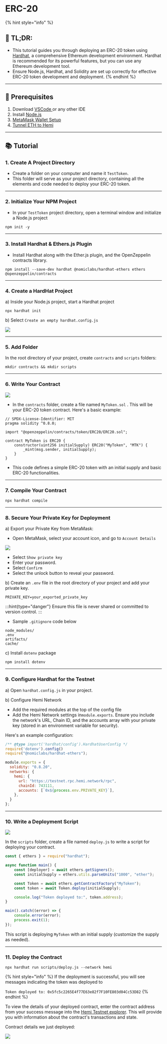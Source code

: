 # ERC-20

{% hint style="info" %}
## 📜 **TL;DR:**

* This tutorial guides you through deploying an ERC-20 token using [Hardhat](https://hardhat.org/), a comprehensive Ethereum development environment. Hardhat is recommended for its powerful features, but you can use any Ethereum development tool.
* Ensure Node.js, Hardhat, and Solidity are set up correctly for effective ERC-20 token development and deployment.
{% endhint %}



***

## 🏁 Prerequisites

1. Download [VSCode ](https://code.visualstudio.com/download)or any other IDE
2. Install [Node.js](https://nodejs.org/en/download/)
3. [MetaMask Wallet Setup](metamask-wallet-setup.md)
4. [Tunnel ETH to Hemi](tunnel-eth-to-hemi.md)

***

## 📚 Tutorial

### 1. Create A Project Directory

* Create a folder on your computer and name it `TestToken`.
* This folder will serve as your project directory, containing all the elements and code needed to deploy your ERC-20 token.

***

### 2. Initialize Your NPM Project

* In your `TestToken` project directory, open a terminal window and initialize a Node.js project

```shell
npm init -y
```

***

### 3. Install Hardhat & Ethers.js Plugin

* Install Hardhat along with the Ether.js plugin, and the OpenZeppelin contracts library.

```shell
npm install --save-dev hardhat @nomiclabs/hardhat-ethers ethers @openzeppelin/contracts
```

***

### 4. Create a HardHat Project

a) Inside your Node.js project, start a Hardhat project

```shell
npx hardhat init
```

b) Select `Create an empty hardhat.config.js`

![](https://archbee-image-uploads.s3.amazonaws.com/P3jZYg6ia8u4bfG9Eix0B/vwOqdeFQBmRmd5dn5u5aO\_image.png)

***

### 5. Add Folder

In the root directory of your project, create `contracts` and `scripts` folders:

```shell
mkdir contracts && mkdir scripts
```

***

### 6. Write Your Contract

![](https://archbee-image-uploads.s3.amazonaws.com/P3jZYg6ia8u4bfG9Eix0B/PbdlxnFGjB396RpLZIqHe\_image.png)

* In the `contracts` folder, create a file named `MyToken.sol` . This will be your ERC-20 token contract. Here's a basic example:

```solidity
// SPDX-License-Identifier: MIT
pragma solidity ^0.8.0;

import "@openzeppelin/contracts/token/ERC20/ERC20.sol";

contract MyToken is ERC20 {
    constructor(uint256 initialSupply) ERC20("MyToken", "MTK") {
        _mint(msg.sender, initialSupply);
    }
}
```

* This code defines a simple ERC-20 token with an initial supply and basic ERC-20 functionalities.

***

### 7. Compile Your Contract

```shell
npx hardhat compile 
```

***

### 8. Secure Your Private Key for Deployment

a) Export your Private Key from MetaMask:

* Open MetaMask, select your account icon, and go to `Account Details`

![](https://archbee-image-uploads.s3.amazonaws.com/P3jZYg6ia8u4bfG9Eix0B/ZV2mIMUNSoJjryajgnG1F\_image.png)

* Select `Show private key`
* Enter your password.
* Select `Confirm`
* Select the unlock button to reveal your password.

b) Create an `.env` file in the root directory of your project and add your private key.

```none
PRIVATE_KEY=your_exported_private_key
```

:::hint{type="danger"} Ensure this file is never shared or committed to version control. :::

* Sample `.gitignore` code below

```none
node_modules/
.env
artifacts/
cache/
```

c) Install `dotenv` package

```shell
npm install dotenv
```

***

### 9. Configure Hardhat for the Testnet

a) Open `hardhat.config.js` in your project.

b) Configure Hemi Network

* Add the required modules at the top of the config file
* Add the Hemi Network settings in`module.exports`. Ensure you include the network's URL, Chain ID, and the accounts array with your private key (stored in an environment variable for security).

Here's an example configuration:

```javascript
/** @type import('hardhat/config').HardhatUserConfig */
require('dotenv').config()
require("@nomiclabs/hardhat-ethers");

module.exports = {
  solidity: "0.8.20",
  networks: {
    hemi: {
      url: "https://testnet.rpc.hemi.network/rpc",
      chainId: 743111,
      accounts: [`0x${process.env.PRIVATE_KEY}`],
    },
  }
};
```

***

### 10. Write a Deployment Script

![](https://archbee-image-uploads.s3.amazonaws.com/P3jZYg6ia8u4bfG9Eix0B/2-Ua8\_3VwJN89awF\_u9lH\_image.png)

In the `scripts` folder, create a file named `deploy.js` to write a script for deploying your contract.

```javascript
const { ethers } = require("hardhat");

async function main() {
    const [deployer] = await ethers.getSigners();
    const initialSupply = ethers.utils.parseUnits("1000", "ether");

    const Token = await ethers.getContractFactory("MyToken");
    const token = await Token.deploy(initialSupply);

    console.log("Token deployed to:", token.address);
}

main().catch((error) => {
    console.error(error);
    process.exit(1);
});
```

This script is deploying `MyToken` with an initial supply (customize the supply as needed).

***

### 11. Deploy the Contract

```shell
npx hardhat run scripts/deploy.js --network hemi
```

{% hint style="info" %}
If the deployment is successful, you will see messages indicating the token was deployed to

`Token deployed to: 0x5fc5c2265E4f77E63e82f7F10FE803d04Cc53D82`
{% endhint %}



To view the details of your deployed contract, enter the contract address from your success message into the [Hemi Testnet explorer](https://testnet.explorer.hemi.xyz). This will provide you with information about the contract's transactions and state.

Contract details we just deployed:

![](https://archbee-image-uploads.s3.amazonaws.com/P3jZYg6ia8u4bfG9Eix0B/KjbK1i2kxKgeiQ35kJjXE\_image.png)
